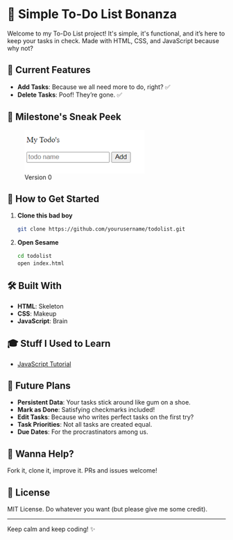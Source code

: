 # 📝  Simple To-Do List Bonanza

Welcome to my To-Do List project! It's simple, it's functional, and it’s here to keep your tasks in check. Made with HTML, CSS, and JavaScript because why not?

## 🌟 Current Features

- **Add Tasks**: Because we all need more to do, right? ✅
- **Delete Tasks**: Poof! They’re gone. ✅


## 📸 Milestone's Sneak Peek

<figure>
  <img src="./images/starting.png" alt="Version 0" height="100" align="center">
  <figcaption>Version 0</figcaption>
</figure>


## 🚀 How to Get Started

1. **Clone this bad boy**
    ```bash
    git clone https://github.com/yourusername/todolist.git
    ```
2. **Open Sesame**
    ```bash
    cd todolist
    open index.html
    ```

## 🛠️ Built With

- **HTML**: Skeleton
- **CSS**: Makeup
- **JavaScript**: Brain

## 🎓 Stuff I Used to Learn

- [JavaScript Tutorial](https://youtu.be/EerdGm-ehJQ?t=29409)

## 🔮 Future Plans

- **Persistent Data**: Your tasks stick around like gum on a shoe.
- **Mark as Done**: Satisfying checkmarks included!
- **Edit Tasks**: Because who writes perfect tasks on the first try?
- **Task Priorities**: Not all tasks are created equal.
- **Due Dates**: For the procrastinators among us.

## 🤝 Wanna Help?

Fork it, clone it, improve it. PRs and issues welcome!


## 📜 License

MIT License. Do whatever you want (but please give me some credit).

---

Keep calm and keep coding! ✨
